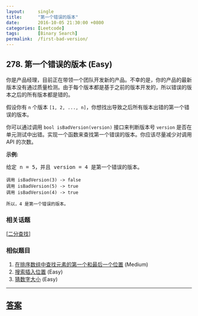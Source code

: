 ```yaml
---
layout:     single
title:      "第一个错误的版本"
date:       2016-10-05 21:30:00 +0800
categories: [Leetcode]
tags:       [Binary Search]
permalink:  /first-bad-version/
---
```


## 278. 第一个错误的版本 (Easy)

<p>你是产品经理，目前正在带领一个团队开发新的产品。不幸的是，你的产品的最新版本没有通过质量检测。由于每个版本都是基于之前的版本开发的，所以错误的版本之后的所有版本都是错的。</p>

<p>假设你有 <code>n</code> 个版本 <code>[1, 2, ..., n]</code>，你想找出导致之后所有版本出错的第一个错误的版本。</p>

<p>你可以通过调用&nbsp;<code>bool isBadVersion(version)</code>&nbsp;接口来判断版本号 <code>version</code> 是否在单元测试中出错。实现一个函数来查找第一个错误的版本。你应该尽量减少对调用 API 的次数。</p>

<p><strong>示例:</strong></p>

<pre>给定 n = 5，并且 version = 4 是第一个错误的版本。

<code>调用 isBadVersion(3) -&gt; false
调用 isBadVersion(5)&nbsp;-&gt; true
调用 isBadVersion(4)&nbsp;-&gt; true

所以，4 是第一个错误的版本。&nbsp;</code></pre>

### 相关话题
  [[二分查找](https://github.com/openset/leetcode/tree/master/tag/binary-search/README.md)]

### 相似题目
  1. [在排序数组中查找元素的第一个和最后一个位置](/find-first-and-last-position-of-element-in-sorted-array) (Medium)
  1. [搜索插入位置](/search-insert-position) (Easy)
  1. [猜数字大小](/guess-number-higher-or-lower) (Easy)

---

## [答案](https://github.com/openset/leetcode/tree/master/problems/first-bad-version)
